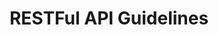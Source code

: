 ---
layout: guideline
title: RESTFul API Guidelines
permalink: /design/guidelines/zalando-restful-api-guidelines
sort: Zalando_RESTFul API Guidelines
guideline_id: zalando-restful-api-guidelines
guideline_title: RESTFul API Guidelines
guideline_type: website
guideline_url: 'http://zalando.github.io/restful-api-guidelines/'
guideline_company: Zalando
guideline_companyLogoUrl: /media/logos/zalando.png
guideline_companyUrl: 'https://tech.zalando.de/'
guideline_screenshotUrl: /media/screenshots/zalando-restful-api-guidelines.png
guideline_date: 2016-01-22T00:00:00.000Z
guideline_reviewDate: 2016-08-28T00:00:00.000Z
topics:
  - topic_id: api-counts
    topic_category: API Design
    topic_name: API counts
    topic_description: How many endpoints/resources in an API?
    topic__links:
      self:
        href: /design/topics/api-counts
      topicGuidelines:
        href: /design/topics/api-counts/guidelines
    references:
      - name: Limit of Resources
        url: 'http://zalando.github.io/restful-api-guidelines/resources/Resources.html#should-limit-of-resources'
        quote: a typical range of resources for a well-designed API is between 4 and 8
  - topic_id: asynchronicity
    topic_category: Asynchronicity
    topic_name: Asynchronicity
    topic_description: How to handle long operations
    topic__links:
      self:
        href: /design/topics/asynchronicity
      topicGuidelines:
        href: /design/topics/asynchronicity/guidelines
    references:
      - name: Events
        url: 'http://zalando.github.io/restful-api-guidelines/events/events.html'
  - topic_id: collection-filtering
    topic_category: Collection Resources
    topic_name: Filtering
    topic_description: How to select some resources in a collection
    topic__links:
      self:
        href: /design/topics/collection-filtering
      topicGuidelines:
        href: /design/topics/collection-filtering/guidelines
    references:
      - name: Use Conventional Query Strings
        quote: q — default query parameter
        url: 'http://zalando.github.io/restful-api-guidelines/naming/Naming.html#could-use-conventional-query-strings'
  - topic_id: collection-pagination
    topic_category: Collection Resources
    topic_name: Pagination
    topic_description: How to retrieve a range of resources in a collection
    topic__links:
      self:
        href: /design/topics/collection-pagination
      topicGuidelines:
        href: /design/topics/collection-pagination/guidelines
    references:
      - name: Use Conventional Query Strings
        quote: 'limit, cursor, offset'
        url: 'http://zalando.github.io/restful-api-guidelines/naming/Naming.html#could-use-conventional-query-strings'
      - name: Pagination
        url: 'http://zalando.github.io/restful-api-guidelines/pagination/Pagination.html'
  - topic_id: collection-retrieve
    topic_category: Collection Resources
    topic_name: Retrieve a collection
    topic_description: How to get a collection or resources
    topic__links:
      self:
        href: /design/topics/collection-retrieve
      topicGuidelines:
        href: /design/topics/collection-retrieve/guidelines
    references:
      - name: GET
        url: 'http://zalando.github.io/restful-api-guidelines/http/Http.html#get'
        quote: reads a resource or set of resource instances
  - topic_id: collection-sorting
    topic_category: Collection Resources
    topic_name: Sorting a collection
    topic_description: How to sort a collection of resources
    topic__links:
      self:
        href: /design/topics/collection-sorting
      topicGuidelines:
        href: /design/topics/collection-sorting/guidelines
    references:
      - name: Use Conventional Query Strings
        quote: sort — comma-separated list of fields to sort
        url: 'http://zalando.github.io/restful-api-guidelines/naming/Naming.html#could-use-conventional-query-strings'
  - topic_id: collection
    topic_category: Collection Resources
    topic_name: Collection
    topic_description: What is a collection (set) of resources
    topic__links:
      self:
        href: /design/topics/collection
      topicGuidelines:
        href: /design/topics/collection/guidelines
    references:
      - name: Resources
        url: 'http://zalando.github.io/restful-api-guidelines/resources/Resources.html'
  - topic_id: data-standards
    topic_category: Data
    topic_name: Standards data
    topic_description: 'Which standard use for values like languages, countries, currencies, ...'
    topic__links:
      self:
        href: /design/topics/data-standards
      topicGuidelines:
        href: /design/topics/data-standards/guidelines
    references:
      - name: 'Standards could be used for Language, Country and Currency'
        url: 'http://zalando.github.io/restful-api-guidelines/json-guidelines/JsonGuidelines.html#could-standards-could-be-used-for-language-country-and-currency'
      - name: 'Use Standards for Country, Language and Currency Codes'
        url: 'http://zalando.github.io/restful-api-guidelines/data-formats/DataFormats.html#could-use-standards-for-country-language-and-currency-codes'
  - topic_id: data-format-date-time
    topic_category: Data
    topic_name: Date and Time
    topic_description: How to deal with date and time data
    topic__links:
      self:
        href: /design/topics/data-format-date-time
      topicGuidelines:
        href: /design/topics/data-format-date-time/guidelines
    references:
      - name: Date property values should conform to RFC 3399
        url: 'http://zalando.github.io/restful-api-guidelines/json-guidelines/JsonGuidelines.html#should-date-property-values-should-conform-to-rfc-3399'
      - name: Time durations and intervals could conform to ISO 8601
        url: 'http://zalando.github.io/restful-api-guidelines/json-guidelines/JsonGuidelines.html#could-time-durations-and-intervals-could-conform-to-iso-8601'
      - name: Use Standard Date and Time Formats
        url: 'http://zalando.github.io/restful-api-guidelines/data-formats/DataFormats.html#must-use-standard-date-and-time-formats'
      - name: HTTP headers
        url: 'http://zalando.github.io/restful-api-guidelines/data-formats/DataFormats.html#http-headers'
        quote: Use the HTTP date format defined in RFC 7231
  - topic_id: data-format-null
    topic_category: Data
    topic_name: Null data
    topic_description: How to deal with null data
    topic__links:
      self:
        href: /design/topics/data-format-null
      topicGuidelines:
        href: /design/topics/data-format-null/guidelines
    references:
      - name: Property values
        url: 'http://zalando.github.io/restful-api-guidelines/json-guidelines/JsonGuidelines.html#property-values'
      - name: Null values should have their fields removed
        url: 'http://zalando.github.io/restful-api-guidelines/json-guidelines/JsonGuidelines.html#should-null-values-should-have-their-fields-removed'
      - name: Boolean property values must not be null
        url: 'http://zalando.github.io/restful-api-guidelines/json-guidelines/JsonGuidelines.html#must-boolean-property-values-must-not-be-null'
      - name: Empty array values should not be null
        url: 'http://zalando.github.io/restful-api-guidelines/json-guidelines/JsonGuidelines.html#should-empty-array-values-should-not-be-null'
  - topic_id: data-format
    topic_category: Data
    topic_name: Data format
    topic_description: which data format use
    topic__links:
      self:
        href: /design/topics/data-format
      topicGuidelines:
        href: /design/topics/data-format/guidelines
    references:
      - name: Property Values
        url: 'http://zalando.github.io/restful-api-guidelines/json-guidelines/JsonGuidelines.html#property-values'
      - name: Date property values should conform to RFC 3399
        url: 'http://zalando.github.io/restful-api-guidelines/json-guidelines/JsonGuidelines.html#should-date-property-values-should-conform-to-rfc-3399'
      - name: Time durations and intervals could conform to ISO 8601
        url: 'http://zalando.github.io/restful-api-guidelines/json-guidelines/JsonGuidelines.html#could-time-durations-and-intervals-could-conform-to-iso-8601'
      - name: Data Formats
        url: 'http://zalando.github.io/restful-api-guidelines/data-formats/DataFormats.html'
      - name: Common Data Objects
        url: 'http://zalando.github.io/restful-api-guidelines/common-data-objects/CommonDataObjects.html'
  - topic_id: documentation
    topic_category: Miscellaneous
    topic_name: Documentation
    topic_description: How to produce and/or propose API documentation
    topic__links:
      self:
        href: /design/topics/documentation
      topicGuidelines:
        href: /design/topics/documentation/guidelines
    references:
      - name: Provide External Documentation
        url: 'http://zalando.github.io/restful-api-guidelines/general-guidelines/GeneralGuidelines.html#should-provide-external-documentation'
      - name: Reflect Deprecation in API Definition
        url: 'http://zalando.github.io/restful-api-guidelines/deprecation/Deprecation.html#must-reflect-deprecation-in-api-definition'
  - topic_id: global-design
    topic_category: API Design
    topic_name: Global design
    topic_description: General considerations on API design
    topic__links:
      self:
        href: /design/topics/global-design
      topicGuidelines:
        href: /design/topics/global-design/guidelines
    references:
      - name: Design Principles
        url: 'http://zalando.github.io/restful-api-guidelines/design-principles/DesignPrinciples.html'
  - topic_id: governance
    topic_category: API Lifecycle
    topic_name: Governance
    topic_description: 'How to ensure API governance (advertise, consistency, ...)'
    topic__links:
      self:
        href: /design/topics/governance
      topicGuidelines:
        href: /design/topics/governance/guidelines
    references:
      - name: API First
        url: 'http://zalando.github.io/restful-api-guidelines/general-guidelines/GeneralGuidelines.html#must-api-first-define-apis-using-openapi'
      - name: Deprecation
        url: 'http://zalando.github.io/restful-api-guidelines/deprecation/Deprecation.html'
      - name: API Discovery
        url: 'http://zalando.github.io/restful-api-guidelines/api-discovery/ApiDiscovery.html'
  - topic_id: http-caching
    topic_category: HTTP Protocol
    topic_name: Caching
    topic_description: How to use and provide relevant caching informations
    topic__links:
      self:
        href: /design/topics/http-caching
      topicGuidelines:
        href: /design/topics/http-caching/guidelines
    references:
      - name: Support the ETag Header
        url: 'http://zalando.github.io/restful-api-guidelines/performance/Performance.html#could-support-the-etag-header'
  - topic_id: http-content-negotiation
    topic_category: HTTP Protocol
    topic_name: Content negociation and media types
    topic_description: 'How to describe your API data format and/or propose different formats (like json, yaml, xml atom, ...)'
    topic__links:
      self:
        href: /design/topics/http-content-negotiation
      topicGuidelines:
        href: /design/topics/http-content-negotiation/guidelines
    references:
      - name: Use Media Type Versioning
        url: 'http://zalando.github.io/restful-api-guidelines/compatibility/Compatibility.html#must-use-media-type-versioning'
      - name: Modify the Content-Type for Embedded Resources
        url: 'http://zalando.github.io/restful-api-guidelines/hyper-media/Hypermedia.html#must-modify-the-contenttype-for-embedded-resources'
      - name: Use Application-Specific Content Types
        url: 'http://zalando.github.io/restful-api-guidelines/data-formats/DataFormats.html#could-use-applicationspecific-content-types'
  - topic_id: http-headers
    topic_category: HTTP Protocol
    topic_name: HTTP Headers
    topic_description: How to use standard or custom HTTP headers
    topic__links:
      self:
        href: /design/topics/http-headers
      topicGuidelines:
        href: /design/topics/http-headers/guidelines
    references:
      - name: You Must Hyphenate HTTP Headers
        url: 'http://zalando.github.io/restful-api-guidelines/naming/Naming.html#must-you-must-hyphenate-http-headers'
      - name: Prefer Hyphenated-Pascal-Case for HTTP header Fields
        url: 'http://zalando.github.io/restful-api-guidelines/naming/Naming.html#should-prefer-hyphenatedpascalcase-for-http-header-fields'
      - name: Use Standardized Headers
        url: 'http://zalando.github.io/restful-api-guidelines/naming/Naming.html#could-use-standardized-headers'
      - name: Use 429 with Headers for Rate Limits
        url: 'http://zalando.github.io/restful-api-guidelines/http/Http.html#must-use-429-with-headers-for-rate-limits'
      - name: Do Not Use Link Headers with JSON entities
        url: 'http://zalando.github.io/restful-api-guidelines/hyper-media/Hypermedia.html#must-do-not-use-link-headers-with-json-entities'
      - name: HTTP headers
        url: 'http://zalando.github.io/restful-api-guidelines/data-formats/DataFormats.html#http-headers'
        quote: Use the HTTP date format defined in RFC 7231
      - name: Common Headers
        url: 'http://zalando.github.io/restful-api-guidelines/headers/CommonHeaders.html'
      - name: Proprietary Headers
        url: 'http://zalando.github.io/restful-api-guidelines/headers/ProprietaryHeaders.html'
      - name: Add a Warning Header to Responses
        url: 'http://zalando.github.io/restful-api-guidelines/deprecation/Deprecation.html#should-add-a-warning-header-to-responses'
  - topic_id: http-status-200
    topic_category: HTTP Status
    topic_name: HTTP Status 200
    topic_description: When to use HTTP status 200
    topic__links:
      self:
        href: /design/topics/http-status-200
      topicGuidelines:
        href: /design/topics/http-status-200/guidelines
    references:
      - name: Success Codes
        url: 'http://zalando.github.io/restful-api-guidelines/http/Http.html#success-codes'
  - topic_id: http-status-201
    topic_category: HTTP Status
    topic_name: HTTP Status 201
    topic_description: When to use HTTP status 201
    topic__links:
      self:
        href: /design/topics/http-status-201
      topicGuidelines:
        href: /design/topics/http-status-201/guidelines
    references:
      - name: Success Codes
        url: 'http://zalando.github.io/restful-api-guidelines/http/Http.html#success-codes'
  - topic_id: http-status-202
    topic_category: HTTP Status
    topic_name: HTTP Status 202
    topic_description: When to use HTTP status 202
    topic__links:
      self:
        href: /design/topics/http-status-202
      topicGuidelines:
        href: /design/topics/http-status-202/guidelines
    references:
      - name: Success Codes
        url: 'http://zalando.github.io/restful-api-guidelines/http/Http.html#success-codes'
  - topic_id: http-status-204
    topic_category: HTTP Status
    topic_name: HTTP Status 204
    topic_description: When to use HTTP status 204
    topic__links:
      self:
        href: /design/topics/http-status-204
      topicGuidelines:
        href: /design/topics/http-status-204/guidelines
    references:
      - name: Success Codes
        url: 'http://zalando.github.io/restful-api-guidelines/http/Http.html#success-codes'
  - topic_id: http-status-301
    topic_category: HTTP Status
    topic_name: HTTP Status 301
    topic_description: When to use HTTP status 301
    topic__links:
      self:
        href: /design/topics/http-status-301
      topicGuidelines:
        href: /design/topics/http-status-301/guidelines
    references:
      - name: Redirection Codes
        url: 'http://zalando.github.io/restful-api-guidelines/http/Http.html#redirection-codes'
  - topic_id: http-status-302
    topic_category: HTTP Status
    topic_name: HTTP Status 302
    topic_description: When to use HTTP status 302
    topic__links:
      self:
        href: /design/topics/http-status-302
      topicGuidelines:
        href: /design/topics/http-status-302/guidelines
    references:
      name: HTTP Status 302
      description: When to use HTTP status 302
  - topic_id: http-status-303
    topic_category: HTTP Status
    topic_name: HTTP Status 303
    topic_description: When to use HTTP status 303
    topic__links:
      self:
        href: /design/topics/http-status-303
      topicGuidelines:
        href: /design/topics/http-status-303/guidelines
    references:
      - name: Redirection Codes
        url: 'http://zalando.github.io/restful-api-guidelines/http/Http.html#redirection-codes'
  - topic_id: http-status-304
    topic_category: HTTP Status
    topic_name: HTTP Status 304
    topic_description: When to use HTTP status 304
    topic__links:
      self:
        href: /design/topics/http-status-304
      topicGuidelines:
        href: /design/topics/http-status-304/guidelines
    references:
      - name: Redirection Codes
        url: 'http://zalando.github.io/restful-api-guidelines/http/Http.html#redirection-codes'
  - topic_id: http-status-400
    topic_category: HTTP Status
    topic_name: HTTP Status 400
    topic_description: When to use HTTP status 400
    topic__links:
      self:
        href: /design/topics/http-status-400
      topicGuidelines:
        href: /design/topics/http-status-400/guidelines
    references:
      - name: Client Side Error Codes
        url: 'http://zalando.github.io/restful-api-guidelines/http/Http.html#client-side-error-codes'
  - topic_id: http-status-401
    topic_category: HTTP Status
    topic_name: HTTP Status 401
    topic_description: When to use HTTP status 401
    topic__links:
      self:
        href: /design/topics/http-status-401
      topicGuidelines:
        href: /design/topics/http-status-401/guidelines
    references:
      - name: Client Side Error Codes
        url: 'http://zalando.github.io/restful-api-guidelines/http/Http.html#client-side-error-codes'
  - topic_id: http-status-403
    topic_category: HTTP Status
    topic_name: HTTP Status 403
    topic_description: When to use HTTP status 403
    topic__links:
      self:
        href: /design/topics/http-status-403
      topicGuidelines:
        href: /design/topics/http-status-403/guidelines
    references:
      - name: Client Side Error Codes
        url: 'http://zalando.github.io/restful-api-guidelines/http/Http.html#client-side-error-codes'
  - topic_id: http-status-404
    topic_category: HTTP Status
    topic_name: HTTP Status 404
    topic_description: When to use HTTP status 404
    topic__links:
      self:
        href: /design/topics/http-status-404
      topicGuidelines:
        href: /design/topics/http-status-404/guidelines
    references:
      - name: Client Side Error Codes
        url: 'http://zalando.github.io/restful-api-guidelines/http/Http.html#client-side-error-codes'
  - topic_id: http-status-405
    topic_category: HTTP Status
    topic_name: HTTP Status 405
    topic_description: When to use HTTP status 405
    topic__links:
      self:
        href: /design/topics/http-status-405
      topicGuidelines:
        href: /design/topics/http-status-405/guidelines
    references:
      - name: Client Side Error Codes
        url: 'http://zalando.github.io/restful-api-guidelines/http/Http.html#client-side-error-codes'
  - topic_id: http-status-406
    topic_category: HTTP Status
    topic_name: HTTP Status 406
    topic_description: When to use HTTP status 406
    topic__links:
      self:
        href: /design/topics/http-status-406
      topicGuidelines:
        href: /design/topics/http-status-406/guidelines
    references:
      - name: Client Side Error Codes
        url: 'http://zalando.github.io/restful-api-guidelines/http/Http.html#client-side-error-codes'
  - topic_id: http-status-408
    topic_category: HTTP Status
    topic_name: HTTP Status 408
    topic_description: When to use HTTP status 408
    topic__links:
      self:
        href: /design/topics/http-status-408
      topicGuidelines:
        href: /design/topics/http-status-408/guidelines
    references:
      - name: Client Side Error Codes
        url: 'http://zalando.github.io/restful-api-guidelines/http/Http.html#client-side-error-codes'
  - topic_id: http-status-409
    topic_category: HTTP Status
    topic_name: HTTP Status 409
    topic_description: When to use HTTP status 409
    topic__links:
      self:
        href: /design/topics/http-status-409
      topicGuidelines:
        href: /design/topics/http-status-409/guidelines
    references:
      - name: Client Side Error Codes
        url: 'http://zalando.github.io/restful-api-guidelines/http/Http.html#client-side-error-codes'
  - topic_id: http-status-412
    topic_category: HTTP Status
    topic_name: HTTP Status 412
    topic_description: When to use HTTP status 412
    topic__links:
      self:
        href: /design/topics/http-status-412
      topicGuidelines:
        href: /design/topics/http-status-412/guidelines
    references:
      - name: Client Side Error Codes
        url: 'http://zalando.github.io/restful-api-guidelines/http/Http.html#client-side-error-codes'
  - topic_id: http-status-415
    topic_category: HTTP Status
    topic_name: HTTP Status 415
    topic_description: When to use HTTP status 415
    topic__links:
      self:
        href: /design/topics/http-status-415
      topicGuidelines:
        href: /design/topics/http-status-415/guidelines
    references:
      - name: Client Side Error Codes
        url: 'http://zalando.github.io/restful-api-guidelines/http/Http.html#client-side-error-codes'
  - topic_id: http-status-423
    topic_category: HTTP Status
    topic_name: HTTP Status 423
    topic_description: When to use HTTP status 423
    topic__links:
      self:
        href: /design/topics/http-status-423
      topicGuidelines:
        href: /design/topics/http-status-423/guidelines
    references:
      - name: Client Side Error Codes
        url: 'http://zalando.github.io/restful-api-guidelines/http/Http.html#client-side-error-codes'
  - topic_id: http-status-428
    topic_category: HTTP Status
    topic_name: HTTP Status 428
    topic_description: When to use HTTP status 428
    topic__links:
      self:
        href: /design/topics/http-status-428
      topicGuidelines:
        href: /design/topics/http-status-428/guidelines
    references:
      - name: Client Side Error Codes
        url: 'http://zalando.github.io/restful-api-guidelines/http/Http.html#client-side-error-codes'
  - topic_id: http-status-429
    topic_category: HTTP Status
    topic_name: HTTP Status 429
    topic_description: When to use HTTP status 429
    topic__links:
      self:
        href: /design/topics/http-status-429
      topicGuidelines:
        href: /design/topics/http-status-429/guidelines
    references:
      - name: Client Side Error Codes
        url: 'http://zalando.github.io/restful-api-guidelines/http/Http.html#client-side-error-codes'
      - name: Use 429 with Headers for Rate Limits
        url: 'http://zalando.github.io/restful-api-guidelines/http/Http.html#must-use-429-with-headers-for-rate-limits'
  - topic_id: http-status-500
    topic_category: HTTP Status
    topic_name: HTTP Status 500
    topic_description: When to use HTTP status 500
    topic__links:
      self:
        href: /design/topics/http-status-500
      topicGuidelines:
        href: /design/topics/http-status-500/guidelines
    references:
      - name: Server Side Error Codes
        url: 'http://zalando.github.io/restful-api-guidelines/http/Http.html#server-side-error-codes'
  - topic_id: http-status-501
    topic_category: HTTP Status
    topic_name: HTTP Status 501
    topic_description: When to use HTTP status 501
    topic__links:
      self:
        href: /design/topics/http-status-501
      topicGuidelines:
        href: /design/topics/http-status-501/guidelines
    references:
      - name: Server Side Error Codes
        url: 'http://zalando.github.io/restful-api-guidelines/http/Http.html#server-side-error-codes'
  - topic_id: http-status-503
    topic_category: HTTP Status
    topic_name: HTTP Status 503
    topic_description: When to use HTTP status 503
    topic__links:
      self:
        href: /design/topics/http-status-503
      topicGuidelines:
        href: /design/topics/http-status-503/guidelines
    references:
      - name: Server Side Error Codes
        url: 'http://zalando.github.io/restful-api-guidelines/http/Http.html#server-side-error-codes'
  - topic_id: http-status-standard-error
    topic_category: Error handling
    topic_name: Error format
    topic_description: How to provide information about errors
    topic__links:
      self:
        href: /design/topics/http-status-standard-error
      topicGuidelines:
        href: /design/topics/http-status-standard-error/guidelines
    references:
      - name: Providing Error Documentation
        url: 'http://zalando.github.io/restful-api-guidelines/http/Http.html#must-providing-error-documentation'
      - name: Use Problem JSON
        url: 'http://zalando.github.io/restful-api-guidelines/common-data-objects/CommonDataObjects.html#must-use-problem-json'
  - topic_id: http-status
    topic_category: HTTP Status
    topic_name: HTTP Statuses
    topic_description: General information about HTTP statuses usage
    topic__links:
      self:
        href: /design/topics/http-status
      topicGuidelines:
        href: /design/topics/http-status/guidelines
    references:
      - name: Use Meaningful HTTP Status Codes
        url: 'http://zalando.github.io/restful-api-guidelines/http/Http.html#must-use-meaningful-http-status-codes'
  - topic_id: http-methods-delete
    topic_category: HTTP Methods
    topic_name: DELETE
    topic_description: When to use HTTP method DELETE
    topic__links:
      self:
        href: /design/topics/http-methods-delete
      topicGuidelines:
        href: /design/topics/http-methods-delete/guidelines
    references:
      - name: DELETE
        url: 'http://zalando.github.io/restful-api-guidelines/http/Http.html#delete'
  - topic_id: http-methods-get
    topic_category: HTTP Methods
    topic_name: GET
    topic_description: When to use HTTP method GET
    topic__links:
      self:
        href: /design/topics/http-methods-get
      topicGuidelines:
        href: /design/topics/http-methods-get/guidelines
    references:
      - name: GET
        url: 'http://zalando.github.io/restful-api-guidelines/http/Http.html#get'
  - topic_id: http-methods-head
    topic_category: HTTP Methods
    topic_name: HEAD
    topic_description: When to use HTTP method HEAD
    topic__links:
      self:
        href: /design/topics/http-methods-head
      topicGuidelines:
        href: /design/topics/http-methods-head/guidelines
    references:
      - name: HEAD
        url: 'http://zalando.github.io/restful-api-guidelines/http/Http.html#head'
  - topic_id: http-methods-options
    topic_category: HTTP Methods
    topic_name: OPTIONS
    topic_description: When to use HTTP method OPTION
    topic__links:
      self:
        href: /design/topics/http-methods-options
      topicGuidelines:
        href: /design/topics/http-methods-options/guidelines
    references:
      - name: OPTIONS
        url: 'http://zalando.github.io/restful-api-guidelines/http/Http.html#options'
  - topic_id: http-methods-patch
    topic_category: HTTP Methods
    topic_name: PATCH
    topic_description: When to use HTTP method PATCH
    topic__links:
      self:
        href: /design/topics/http-methods-patch
      topicGuidelines:
        href: /design/topics/http-methods-patch/guidelines
    references:
      - name: PATCH
        url: 'http://zalando.github.io/restful-api-guidelines/http/Http.html#patch'
  - topic_id: http-methods-post
    topic_category: HTTP Methods
    topic_name: POST
    topic_description: When to use HTTP method POST
    topic__links:
      self:
        href: /design/topics/http-methods-post
      topicGuidelines:
        href: /design/topics/http-methods-post/guidelines
    references:
      - name: POST
        url: 'http://zalando.github.io/restful-api-guidelines/http/Http.html#post'
  - topic_id: http-methods-put
    topic_category: HTTP Methods
    topic_name: PUT
    topic_description: When to use HTTP method PUT
    topic__links:
      self:
        href: /design/topics/http-methods-put
      topicGuidelines:
        href: /design/topics/http-methods-put/guidelines
    references:
      - name: PUT
        url: 'http://zalando.github.io/restful-api-guidelines/http/Http.html#put'
  - topic_id: http-methods
    topic_category: HTTP Methods
    topic_name: HTTP methods
    topic_description: General information about HTTP methods usage
    topic__links:
      self:
        href: /design/topics/http-methods
      topicGuidelines:
        href: /design/topics/http-methods/guidelines
    references:
      - name: Use HTTP Methods Correctly
        url: 'http://zalando.github.io/restful-api-guidelines/http/Http.html#must-use-http-methods-correctly'
      - name: HTTP Methods must Fulfill Safeness and Idempotency Properties
        url: 'http://zalando.github.io/restful-api-guidelines/http/Http.html#must--http-methods-must-fulfill-safeness-and-idempotency-properties'
  - topic_id: http
    topic_category: HTTP Protocol
    topic_name: HTTP protocol
    topic_description: General informations about HTTP protocol
    topic__links:
      self:
        href: /design/topics/http
      topicGuidelines:
        href: /design/topics/http/guidelines
    references:
      - name: HTTP
        description: 'http://zalando.github.io/restful-api-guidelines/http/Http.html'
  - topic_id: hypermedia-read
    topic_category: Hypermedia
    topic_name: Hypermedia (read)
    topic_description: How to use hypermedia to read data
    topic__links:
      self:
        href: /design/topics/hypermedia-read
      topicGuidelines:
        href: /design/topics/hypermedia-read/guidelines
    references:
      - name: Use Pagination Links Where Applicable
        url: 'http://zalando.github.io/restful-api-guidelines/pagination/Pagination.html#could-use-pagination-links-where-applicable'
      - name: Use a well-defined subset of HAL
        url: 'http://zalando.github.io/restful-api-guidelines/hyper-media/Hypermedia.html#must-use-a-welldefined-subset-of-hal'
      - name: Use Custom Link Relations
        url: 'http://zalando.github.io/restful-api-guidelines/hyper-media/Hypermedia.html#could-use-custom-link-relations'
      - name: Do Not Use Link Headers with JSON entities
        url: 'http://zalando.github.io/restful-api-guidelines/hyper-media/Hypermedia.html#must-do-not-use-link-headers-with-json-entities'
  - topic_id: hypermedia
    topic_category: Hypermedia
    topic_name: Hypermedia
    topic_description: How to use hypermedia
    topic__links:
      self:
        href: /design/topics/hypermedia
      topicGuidelines:
        href: /design/topics/hypermedia/guidelines
    references:
      - name: Use Pagination Links Where Applicable
        url: 'http://zalando.github.io/restful-api-guidelines/pagination/Pagination.html#could-use-pagination-links-where-applicable'
      - name: Hypermedia
        url: 'http://zalando.github.io/restful-api-guidelines/hyper-media/Hypermedia.html'
      - name: Use a well-defined subset of HAL
        url: 'http://zalando.github.io/restful-api-guidelines/hyper-media/Hypermedia.html#must-use-a-welldefined-subset-of-hal'
      - name: Do Not Use Link Headers with JSON entities
        url: 'http://zalando.github.io/restful-api-guidelines/hyper-media/Hypermedia.html#must-do-not-use-link-headers-with-json-entities'
  - topic_id: naming-language
    topic_category: Naming
    topic_name: Language
    topic_description: Which language(s) use when designing an API
    topic__links:
      self:
        href: /design/topics/naming-language
      topicGuidelines:
        href: /design/topics/naming-language/guidelines
    references:
      - name: Write APIs in U.S. English
        url: 'http://zalando.github.io/restful-api-guidelines/general-guidelines/GeneralGuidelines.html#must-write-apis-in-us-english'
  - topic_id: naming-case
    topic_category: Naming
    topic_name: Case
    topic_description: 'Which case (lowercase, camelCase, ...) to use and when'
    topic__links:
      self:
        href: /design/topics/naming-case
      topicGuidelines:
        href: /design/topics/naming-case/guidelines
    references:
      - name: Property names must be snake_case
        url: 'http://zalando.github.io/restful-api-guidelines/json-guidelines/JsonGuidelines.html#must-property-names-must-be-snakecase-and-never-camelcase'
  - topic_id: naming
    topic_category: Naming
    topic_name: Naming
    topic_description: How to name things
    topic__links:
      self:
        href: /design/topics/naming
      topicGuidelines:
        href: /design/topics/naming/guidelines
    references:
      - name: Property naming
        url: 'http://zalando.github.io/restful-api-guidelines/json-guidelines/JsonGuidelines.html#property-naming'
      - name: API Naming
        url: 'http://zalando.github.io/restful-api-guidelines/naming/Naming.html'
      - name: Use Domain-Specific Resource Names
        url: 'http://zalando.github.io/restful-api-guidelines/resources/Resources.html#must-use-domainspecific-resource-names'
  - topic_id: notifications-server-events
    topic_category: Asynchronicity
    topic_name: Notifying API consumers
    topic_description: How to send events or notifications to API consumers
    topic__links:
      self:
        href: /design/topics/notifications-server-events
      topicGuidelines:
        href: /design/topics/notifications-server-events/guidelines
    references:
      - name: Events
        url: 'http://zalando.github.io/restful-api-guidelines/events/events.html'
  - topic_id: performance
    topic_category: Miscellaneous
    topic_name: Performance and bandwidth
    topic_description: How to deal with high traffic or consumers with low bandwith
    topic__links:
      self:
        href: /design/topics/performance
      topicGuidelines:
        href: /design/topics/performance/guidelines
    references:
      name: Performance
      url: 'http://zalando.github.io/restful-api-guidelines/performance/Performance.html'
  - topic_id: query-parameter
    topic_category: Miscellaneous
    topic_name: Query parameters
    topic_description: How to use query parameters
    topic__links:
      self:
        href: /design/topics/query-parameter
      topicGuidelines:
        href: /design/topics/query-parameter/guidelines
    references:
      - name: Query parameters must be snake_case (never camelCase)
        url: 'http://zalando.github.io/restful-api-guidelines/naming/Naming.html#must-query-parameters-must-be-snakecase-never-camelcase'
      - name: Use Conventional Query Strings
        url: 'http://zalando.github.io/restful-api-guidelines/naming/Naming.html#could-use-conventional-query-strings'
  - topic_id: resource-action
    topic_category: Resources
    topic_name: Action resource
    topic_description: How to use action resource (e.g. resources like /cancel or /approve)
    topic__links:
      self:
        href: /design/topics/resource-action
      topicGuidelines:
        href: /design/topics/resource-action/guidelines
    references:
      - name: Avoid Actions — Think About Resources
        url: 'http://zalando.github.io/restful-api-guidelines/resources/Resources.html#must-avoid-actions-—-think-about-resources'
  - topic_id: resource-creation
    topic_category: Resources
    topic_name: Create resource
    topic_description: How to create resources
    topic__links:
      self:
        href: /design/topics/resource-creation
      topicGuidelines:
        href: /design/topics/resource-creation/guidelines
    references:
      - name: POST
        url: 'http://zalando.github.io/restful-api-guidelines/http/Http.html#post'
        quote: creates a resource instance
  - topic_id: resource-deletion
    topic_category: Resources
    topic_name: Delete resource
    topic_description: How to delete resources
    topic__links:
      self:
        href: /design/topics/resource-deletion
      topicGuidelines:
        href: /design/topics/resource-deletion/guidelines
    references:
      - name: DELETE
        url: 'http://zalando.github.io/restful-api-guidelines/http/Http.html#delete'
        quote: deletes a resource instance
  - topic_id: resource-relationships
    topic_category: Resources
    topic_name: Relationships
    topic_description: How to define and use relations between resources
    topic__links:
      self:
        href: /design/topics/resource-relationships
      topicGuidelines:
        href: /design/topics/resource-relationships/guidelines
    references:
      - name: Use a well-defined subset of HAL
        url: 'http://zalando.github.io/restful-api-guidelines/hyper-media/Hypermedia.html#must-use-a-welldefined-subset-of-hal'
      - name: Use Custom Link Relations
        url: 'http://zalando.github.io/restful-api-guidelines/hyper-media/Hypermedia.html#could-use-custom-link-relations'
      - name: Do Not Use Link Headers with JSON entities
        url: 'http://zalando.github.io/restful-api-guidelines/hyper-media/Hypermedia.html#must-do-not-use-link-headers-with-json-entities'
  - topic_id: resource-replacement
    topic_category: Resources
    topic_name: Replace resource
    topic_description: How to replace (or update fully) a resource
    topic__links:
      self:
        href: /design/topics/resource-replacement
      topicGuidelines:
        href: /design/topics/resource-replacement/guidelines
    references:
      - name: PUT
        url: 'http://zalando.github.io/restful-api-guidelines/http/Http.html#put'
        quote: fully uploads an entity
  - topic_id: resource-retrieve-dereference
    topic_category: Resources
    topic_name: Dereference Relationships
    topic_description: How to load a resource and its linked resources in one call
    topic__links:
      self:
        href: /design/topics/resource-retrieve-dereference
      topicGuidelines:
        href: /design/topics/resource-retrieve-dereference/guidelines
    references:
      - name: Use Conventional Query Strings
        quote: embed — to expand embedded entities
        url: 'http://zalando.github.io/restful-api-guidelines/naming/Naming.html#could-use-conventional-query-strings'
      - name: Define useful resources
        url: 'http://zalando.github.io/restful-api-guidelines/resources/Resources.html#should-define-useful-resources'
      - name: Allow Optional Embedding of Sub-Resources
        url: 'http://zalando.github.io/restful-api-guidelines/hyper-media/Hypermedia.html#should-allow-optional-embedding-of-subresources'
      - name: Modify the Content-Type for Embedded Resources
        url: 'http://zalando.github.io/restful-api-guidelines/hyper-media/Hypermedia.html#must-modify-the-contenttype-for-embedded-resources'
  - topic_id: resource-retrieve-partial
    topic_category: Resources
    topic_name: Retrieve resource partially
    topic_description: How to retrieve partially a resource
    topic__links:
      self:
        href: /design/topics/resource-retrieve-partial
      topicGuidelines:
        href: /design/topics/resource-retrieve-partial/guidelines
    references:
      - name: Use Conventional Query Strings
        url: 'http://zalando.github.io/restful-api-guidelines/naming/Naming.html#could-use-conventional-query-strings'
        quote: fields — to retrieve a subset of fields
      - name: Define useful resources
        url: 'http://zalando.github.io/restful-api-guidelines/resources/Resources.html#should-define-useful-resources'
      - name: Support Filtering of Resource Fields
        url: 'http://zalando.github.io/restful-api-guidelines/performance/Performance.html#should-support-filtering-of-resource-fields'
  - topic_id: resource-retrieve
    topic_category: Resources
    topic_name: Retrieve resource
    topic_description: How to retrieve a resource
    topic__links:
      self:
        href: /design/topics/resource-retrieve
      topicGuidelines:
        href: /design/topics/resource-retrieve/guidelines
    references:
      - name: GET
        url: 'http://zalando.github.io/restful-api-guidelines/http/Http.html#get'
        quote: reads a resource or set of resource instances
  - topic_id: resource-update-partial
    topic_category: Resources
    topic_name: Update resource partially
    topic_description: How to udate partially a resource
    topic__links:
      self:
        href: /design/topics/resource-update-partial
      topicGuidelines:
        href: /design/topics/resource-update-partial/guidelines
    references:
      - name: PATCH
        url: 'http://zalando.github.io/restful-api-guidelines/http/Http.html#patch'
        quote: only a specific subset of resource fields are replaced
  - topic_id: resource-update
    topic_category: Resources
    topic_name: Update resource
    topic_description: How to update a resource
    topic__links:
      self:
        href: /design/topics/resource-update
      topicGuidelines:
        href: /design/topics/resource-update/guidelines
    references:
      - name: PUT
        url: 'http://zalando.github.io/restful-api-guidelines/http/Http.html#put'
      - name: PATCH
        url: 'http://zalando.github.io/restful-api-guidelines/http/Http.html#patch'
  - topic_id: resource-url-format
    topic_category: Resources
    topic_name: URL format
    topic_description: How to design URLs
    topic__links:
      self:
        href: /design/topics/resource-url-format
      topicGuidelines:
        href: /design/topics/resource-url-format/guidelines
    references:
      - name: Path segments must be lowercase separate words with hyphens
        url: 'http://zalando.github.io/restful-api-guidelines/naming/Naming.html#must-path-segments-must-be-lowercase-separate-words-with-hyphens'
      - name: Always Pluralize Resource Names
        url: 'http://zalando.github.io/restful-api-guidelines/naming/Naming.html#must-always-pluralize-resource-names'
      - name: First Path segment May be /api
        url: 'http://zalando.github.io/restful-api-guidelines/naming/Naming.html#could-first-path-segment-may-be-api'
      - name: Avoid Trailing Slashes
        url: 'http://zalando.github.io/restful-api-guidelines/naming/Naming.html#must-avoid-trailing-slashes'
      - name: Limit of Sub-Resource Levels
        url: 'http://zalando.github.io/restful-api-guidelines/resources/Resources.html#should-limit-of-subresource-levels'
  - topic_id: resource
    topic_category: Resources
    topic_name: Resource
    topic_description: General informations about resources
    topic__links:
      self:
        href: /design/topics/resource
      topicGuidelines:
        href: /design/topics/resource/guidelines
    references:
      - name: resources
        url: 'http://zalando.github.io/restful-api-guidelines/resources/Resources.html'
  - topic_id: security
    topic_category: Security
    topic_name: Security
    topic_description: Security concerns
    topic__links:
      self:
        href: /design/topics/security
      topicGuidelines:
        href: /design/topics/security/guidelines
    references:
      - name: Security
        url: 'http://zalando.github.io/restful-api-guidelines/security/Security.html'
      - name: Secure Endpoints with OAuth 2.0
        url: 'http://zalando.github.io/restful-api-guidelines/security/Security.html#must-secure-endpoints-with-oauth-20'
      - name: Define and Assign Access Rights (Scopes)
        url: 'http://zalando.github.io/restful-api-guidelines/security/Security.html#must-define-and-assign-access-rights-scopes'
  - topic_id: versioning
    topic_category: API Lifecycle
    topic_name: Versionning
    topic_description: How to handle API versionning
    topic__links:
      self:
        href: /design/topics/versioning
      topicGuidelines:
        href: /design/topics/versioning/guidelines
    references:
      - name: Compatibility
        url: 'http://zalando.github.io/restful-api-guidelines/compatibility/Compatibility.html'
      - name: Don’t Break Backward Compatibility
        url: 'http://zalando.github.io/restful-api-guidelines/compatibility/Compatibility.html#must-dont-break-backward-compatibility'
      - name: Avoid Versioning
        url: 'http://zalando.github.io/restful-api-guidelines/compatibility/Compatibility.html#should-avoid-versioning'
      - name: Use Media Type Versioning
        url: 'http://zalando.github.io/restful-api-guidelines/compatibility/Compatibility.html#must-use-media-type-versioning'
---